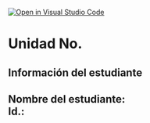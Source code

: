 [![Open in Visual Studio Code](https://classroom.github.com/assets/open-in-vscode-2e0aaae1b6195c2367325f4f02e2d04e9abb55f0b24a779b69b11b9e10269abc.svg)](https://classroom.github.com/online_ide?assignment_repo_id=18559913&assignment_repo_type=AssignmentRepo)
# Unidad No. 
## Información del estudiante  
Nombre del estudiante:  
Id.:
---


